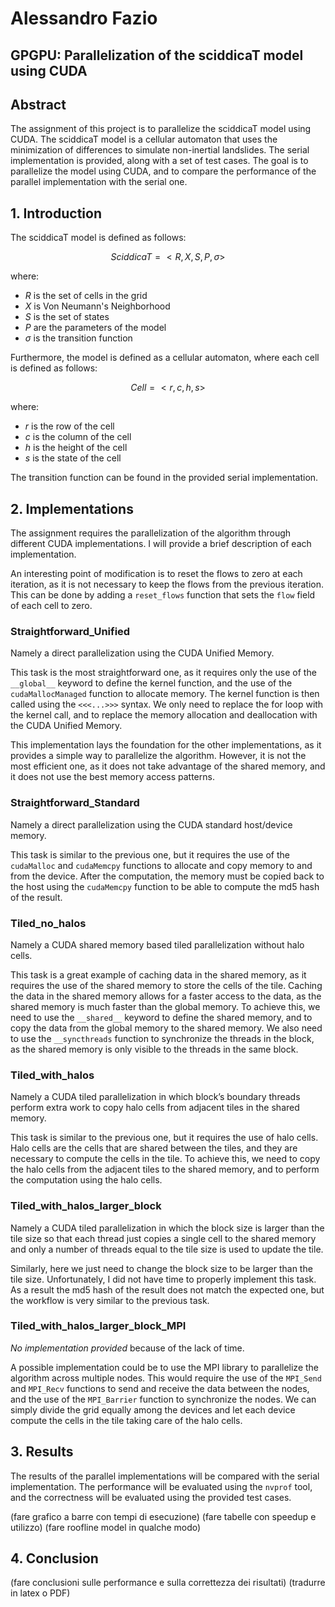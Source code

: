 # Alessandro Fazio

## GPGPU: Parallelization of the sciddicaT model using CUDA

## Abstract

The assignment of this project is to parallelize the sciddicaT model using CUDA. The sciddicaT model is a cellular automaton that uses the minimization of differences to simulate non-inertial landslides. The serial implementation is provided, along with a set of test cases. The goal is to parallelize the model using CUDA, and to compare the performance of the parallel implementation with the serial one.

## 1. Introduction

The sciddicaT model is defined as follows:

$$
	SciddicaT = <R,X,S,P,\sigma>
$$

where:

- $R$ is the set of cells in the grid
- $X$ is Von Neumann's Neighborhood
- $S$ is the set of states
- $P$ are the parameters of the model
- $\sigma$ is the transition function

Furthermore, the model is defined as a cellular automaton, where each cell is defined as follows:

$$
	Cell = <r,c,h,s>
$$

where:

- $r$ is the row of the cell
- $c$ is the column of the cell
- $h$ is the height of the cell
- $s$ is the state of the cell

The transition function can be found in the provided serial implementation.

## 2. Implementations

The assignment requires the parallelization of the algorithm through different CUDA implementations. I will provide a brief description of each implementation.

An interesting point of modification is to reset the flows to zero at each iteration, as it is not necessary to keep the flows from the previous iteration. This can be done by adding a `reset_flows` function that sets the `flow` field of each cell to zero.

### Straightforward_Unified

Namely a direct parallelization using the CUDA Unified Memory.

This task is the most straightforward one, as it requires only the use of the `__global__` keyword to define the kernel function, and the use of the `cudaMallocManaged` function to allocate memory. The kernel function is then called using the `<<<...>>>` syntax. We only need to replace the for loop with the kernel call, and to replace the memory allocation and deallocation with the CUDA Unified Memory.

This implementation lays the foundation for the other implementations, as it provides a simple way to parallelize the algorithm. However, it is not the most efficient one, as it does not take advantage of the shared memory, and it does not use the best memory access patterns.

### Straightforward_Standard

Namely a direct parallelization using the CUDA standard host/device memory.

This task is similar to the previous one, but it requires the use of the `cudaMalloc` and `cudaMemcpy` functions to allocate and copy memory to and from the device. After the computation, the memory must be copied back to the host using the `cudaMemcpy` function to be able to compute the md5 hash of the result.

### Tiled_no_halos

Namely a CUDA shared memory based tiled parallelization without halo cells.

This task is a great example of caching data in the shared memory, as it requires the use of the shared memory to store the cells of the tile. Caching the data in the shared memory allows for a faster access to the data, as the shared memory is much faster than the global memory. To achieve this, we need to use the `__shared__` keyword to define the shared memory, and to copy the data from the global memory to the shared memory. We also need to use the `__syncthreads` function to synchronize the threads in the block, as the shared memory is only visible to the threads in the same block.

### Tiled_with_halos

Namely a CUDA tiled parallelization in which block’s boundary threads perform extra work to copy halo cells from adjacent tiles in the shared memory.

This task is similar to the previous one, but it requires the use of halo cells. Halo cells are the cells that are shared between the tiles, and they are necessary to compute the cells in the tile. To achieve this, we need to copy the halo cells from the adjacent tiles to the shared memory, and to perform the computation using the halo cells.

### Tiled_with_halos_larger_block

Namely a CUDA tiled parallelization in which the block size is larger than the tile size so that each thread just copies a single cell to the shared memory and only a number of threads equal to the tile size is used to update the tile.

Similarly, here we just need to change the block size to be larger than the tile size. Unfortunately, I did not have time to properly implement this task. As a result the md5 hash of the result does not match the expected one, but the workflow is very similar to the previous task.

### Tiled_with_halos_larger_block_MPI

_No implementation provided_ because of the lack of time.

A possible implementation could be to use the MPI library to parallelize the algorithm across multiple nodes. This would require the use of the `MPI_Send` and `MPI_Recv` functions to send and receive the data between the nodes, and the use of the `MPI_Barrier` function to synchronize the nodes. We can simply divide the grid equally among the devices and let each device compute the cells
in the tile taking care of the halo cells.

## 3. Results

The results of the parallel implementations will be compared with the serial implementation. The performance will be evaluated using the `nvprof` tool, and the correctness will be evaluated using the provided test cases.

(fare grafico a barre con tempi di esecuzione)
(fare tabelle con speedup e utilizzo)
(fare roofline model in qualche modo)

## 4. Conclusion

(fare conclusioni sulle performance e sulla correttezza dei risultati)
(tradurre in latex o PDF)
